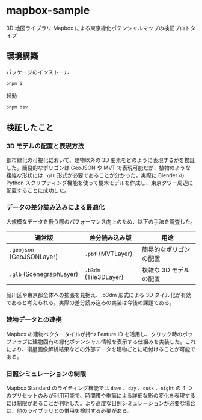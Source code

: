 # mapbox-sample

3D 地図ライブラリ Mapbox による東京緑化ポテンシャルマップの検証プロトタイプ

## 環境構築

パッケージのインストール

```sh
pnpm i
```

起動

```sh
pnpm dev
```

## 検証したこと

### 3D モデルの配置と表現方法

都市緑化の可視化において、建物以外の 3D 要素をどのように表現するかを検証した。簡易的なポリゴンは GeoJSON や MVT で表現可能だが、植物のような複雑な形状には `.glb` 形式が必要であることが分かった。実際に Blender の Python スクリプティング機能を使って樹木モデルを作成し、東京タワー周辺に配置することに成功した。

### データの差分読み込みによる最適化

大規模なデータを扱う際のパフォーマンス向上のため、以下の手法を調査した。

| 通常版                    | 差分読み込み版        | 用途                   |
| ------------------------- | --------------------- | ---------------------- |
| `.geojson` (GeoJSONLayer) | `.pbf` (MVTLayer)     | 簡易的なポリゴンの配置 |
| `.glb` (ScenegraphLayer)  | `.b3dm` (Tile3DLayer) | 複雑な 3D モデルの配置 |

品川区や東京都全体への拡張を見据え、.b3dm 形式による 3D タイル化が有効であると考えられる。実際の差分読み込みの実装は今後の課題である。

### 建物データとの連携

Mapbox の建物ベクタータイルが持つ Feature ID を活用し、クリック時のポップアップに建物固有の緑化ポテンシャル情報を表示する仕組みを実装した。これにより、衛星画像解析結果などの外部データを建物ごとに紐付けることが可能である。

### 日照シミュレーションの制限

Mapbox Standard のライティング機能では `dawn` 、`day` 、`dusk` 、`night` の 4 つのプリセットのみが利用可能で、時間帯や季節による詳細な影の変化を表現するには制限があることが判明した。より高度な日照シミュレーションが必要な場合は、他のライブラリとの併用を検討する必要がある。
